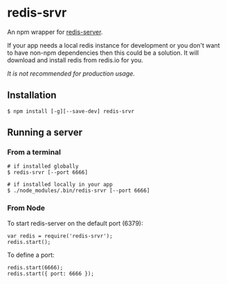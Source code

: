 # redis-srvr

An npm wrapper for [redis-server](https://redis.io/download).

If your app needs a local redis instance for development or you don't want to have non-npm dependencies then this could be a solution. It will download and install redis from redis.io for you.

*It is not recommended for production usage.*

## Installation

```
$ npm install [-g][--save-dev] redis-srvr
```

## Running a server

### From a terminal

```
# if installed globally
$ redis-srvr [--port 6666]

# if installed locally in your app
$ ./node_modules/.bin/redis-srvr [--port 6666]
```

### From Node

To start redis-server on the default port (6379):
```
var redis = require('redis-srvr');
redis.start();
```

To define a port:
```
redis.start(6666);
redis.start({ port: 6666 });
```
